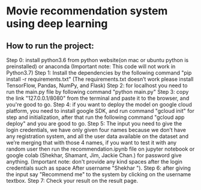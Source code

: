 # Movie recommendation system using deep learning
## How to run the project:
Step 0: install python3.6 from python website(on mac or ubuntu python is preinstalled) or anaconda (Important note: This code will not work in Python3.7)
Step 1: Install the dependencies by the following command "pip install -r requirements.txt" (The requirements.txt doesn’t work please install TensorFlow, Pandas, NumPy, and Flask)
Step 2: for localhost you need to run the main.py file by following command "python main.py"
Step 3: copy the link "127.0.0.1/8080" from the terminal and paste it to the browser, and you're good to go.
Step 4: if you want to deploy the model on google cloud platform, you need to install google SDK, and run command "gcloud init" for step and initialization, after that run the following command "gcloud app deploy" and you are good to go.
Step 5: The input you need to give the login credentials, we have only given four names because we don’t have any registration system, and all the user data available on the dataset and we’re merging that with those 4 names, if you want to test it with any random user then run the recommendation.ipynb file on jupyter notebook or google colab (Shekhar, Shamant, Jim, Jackie Chan.) for password give anything. (Important note: don't provide any kind spaces after the login credentials such as space After username "Shekhar ").
Step 6: after giving the input say "Recommend me" to the system by clicking on the username textbox.
Step 7: Check your result on the result page.
